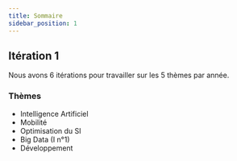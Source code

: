 ```yaml
---
title: Sommaire
sidebar_position: 1
---
```


## Itération 1

Nous avons 6 itérations pour travailler sur les 5 thèmes par année.

### Thèmes
 - Intelligence Artificiel
 - Mobilité
 - Optimisation du SI
 - Big Data (I n°1)
 - Développement